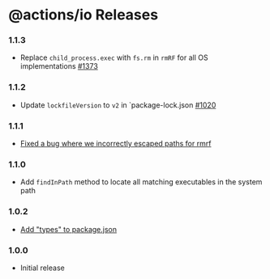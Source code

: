# @actions/io Releases

### 1.1.3
- Replace `child_process.exec` with `fs.rm` in `rmRF` for all OS implementations [#1373](https://github.com/actions/toolkit/pull/1373)

### 1.1.2
- Update `lockfileVersion` to `v2` in `package-lock.json [#1020](https://github.com/actions/toolkit/pull/1020) 

### 1.1.1
- [Fixed a bug where we incorrectly escaped paths for rmrf](https://github.com/actions/toolkit/pull/828)

### 1.1.0

- Add `findInPath` method to locate all matching executables in the system path

### 1.0.2

- [Add \"types\" to package.json](https://github.com/actions/toolkit/pull/221)

### 1.0.0

- Initial release
